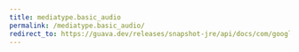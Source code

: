 ```yaml
---
title: mediatype.basic_audio
permalink: /mediatype.basic_audio/
redirect_to: https://guava.dev/releases/snapshot-jre/api/docs/com/google/common/net/MediaType.html#BASIC_AUDIO
---
```

